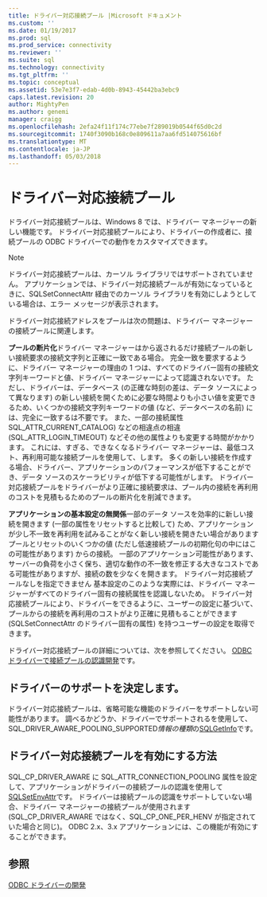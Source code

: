 ```yaml
---
title: ドライバー対応接続プール |Microsoft ドキュメント
ms.custom: ''
ms.date: 01/19/2017
ms.prod: sql
ms.prod_service: connectivity
ms.reviewer: ''
ms.suite: sql
ms.technology: connectivity
ms.tgt_pltfrm: ''
ms.topic: conceptual
ms.assetid: 53e7e3f7-edab-4d0b-8943-45442ba3ebc9
caps.latest.revision: 20
author: MightyPen
ms.author: genemi
manager: craigg
ms.openlocfilehash: 2efa24f11f174c77ebe7f289019b0544f65d0c2d
ms.sourcegitcommit: 1740f3090b168c0e809611a7aa6fd514075616bf
ms.translationtype: MT
ms.contentlocale: ja-JP
ms.lasthandoff: 05/03/2018
---
```

# <a name="driver-aware-connection-pooling"></a>ドライバー対応接続プール
ドライバー対応接続プールは、Windows 8 では、ドライバー マネージャーの新しい機能です。 ドライバー対応接続プールにより、ドライバーの作成者に、接続プールの ODBC ドライバーでの動作をカスタマイズできます。  
  
> [!NOTE]  
>  ドライバー対応接続プールは、カーソル ライブラリではサポートされていません。 アプリケーションでは、ドライバー対応接続プールが有効になっているときに、SQLSetConnectAttr 経由でのカーソル ライブラリを有効にしようとしている場合は、エラー メッセージが表示されます。  
  
 ドライバー対応接続アドレスをプールは次の問題は、ドライバー マネージャーの接続プールに関連します。  
  
 **プールの断片化**ドライバー マネージャーはから返されるだけ接続プールの新しい接続要求の接続文字列と正確に一致である場合。  完全一致を要求するように、ドライバー マネージャーの理由の 1 つは、すべてのドライバー固有の接続文字列キーワードと値、ドライバー マネージャーによって認識されないです。  ただし、ドライバーは、データベース (の正確な時刻の差は、データ ソースによって異なります) の新しい接続を開くために必要な時間よりも小さい値を変更できるため、いくつかの接続文字列キーワードの値 (など、データベースの名前) には、完全に一致するは不要です。 また、一部の接続属性 SQL_ATTR_CURRENT_CATALOG) などの相違点の相違 (SQL_ATTR_LOGIN_TIMEOUT) などその他の属性よりも変更する時間がかかります。 これには、すぎる、できなくなるドライバー マネージャーは、最低コスト、再利用可能な接続プールを使用して、します。 多くの新しい接続を作成する場合、ドライバー、アプリケーションのパフォーマンスが低下することができ、データ ソースのスケーラビリティが低下する可能性がします。 ドライバー対応接続プールをドライバーがより正確に接続要求は、プール内の接続を再利用のコストを見積もるためのプールの断片化を削減できます。  
  
 **アプリケーションの基本設定の無関係**一部のデータ ソースを効率的に新しい接続を開きます (一部の属性をリセットすると比較して) ため、アプリケーションが少し不一致を再利用を試みることがなく新しい接続を開きたい場合がありますプールとリセットのいくつかの値 (ただし低速接続プールの初期化句の中にはこの可能性があります) からの接続。 一部のアプリケーション可能性があります、サーバーの負荷を小さく保ち、適切な動作の不一致を修正する大きなコストである可能性がありますが、接続の数を少なくを開きます。 ドライバー対応接続プールなしを指定できません 基本設定のこのような実際には、ドライバー マネージャーがすべてのドライバー固有の接続属性を認識しないため。 ドライバー対応接続プールにより、ドライバーをできるように、ユーザーの設定に基づいて、プールからの接続を再利用のコストがより正確に見積もることができます (SQLSetConnectAttr のドライバー固有の属性) を持つユーザーの設定を取得できます。  
  
 ドライバー対応接続プールの詳細については、次を参照してください。 [ODBC ドライバーで接続プールの認識開発](../../../odbc/reference/develop-driver/developing-connection-pool-awareness-in-an-odbc-driver.md)です。  
  
## <a name="determining-driver-support"></a>ドライバーのサポートを決定します。  
 ドライバー対応接続プールは、省略可能な機能のドライバーをサポートしない可能性があります。 調べるかどうか、ドライバーでサポートされるを使用して、SQL_DRIVER_AWARE_POOLING_SUPPORTED*情報の種類*の[SQLGetInfo](../../../odbc/reference/syntax/sqlgetinfo-function.md)です。  
  
## <a name="how-to-enable-driver-aware-connection-pooling"></a>ドライバー対応接続プールを有効にする方法  
 SQL_CP_DRIVER_AWARE に SQL_ATTR_CONNECTION_POOLING 属性を設定して、アプリケーションがドライバーの接続プールの認識を使用して[SQLSetEnvAttr](../../../odbc/reference/syntax/sqlsetenvattr-function.md)です。 ドライバーは接続プールの認識をサポートしていない場合、ドライバー マネージャーの接続プールが使用されます (SQL_CP_DRIVER_AWARE ではなく、SQL_CP_ONE_PER_HENV が指定されていた場合と同じ)。 ODBC 2.x、3.x アプリケーションには、この機能が有効にすることができます。  
  
## <a name="see-also"></a>参照  
 [ODBC ドライバーの開発](../../../odbc/reference/develop-driver/developing-an-odbc-driver.md)
